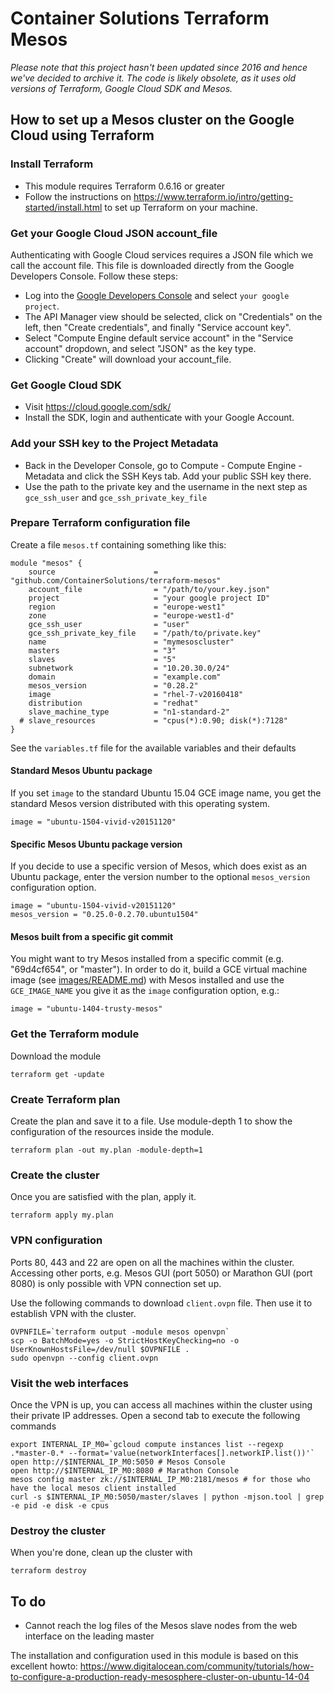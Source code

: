 # Container Solutions Terraform Mesos

*Please note that this project hasn't been updated since 2016 and hence we've decided to archive it. The code is likely obsolete, as it uses old versions of Terraform, Google Cloud SDK and Mesos.*

## How to set up a Mesos cluster on the Google Cloud using Terraform

### Install Terraform

* This module requires Terraform 0.6.16 or greater
* Follow the instructions on <https://www.terraform.io/intro/getting-started/install.html> to set up Terraform on your machine.

### Get your Google Cloud JSON account_file
Authenticating with Google Cloud services requires a JSON file which we call the account file. This file is downloaded directly from the Google Developers Console. Follow these steps:
- Log into the [Google Developers Console](https://console.developers.google.com/) and select `your google project`.
- The API Manager view should be selected, click on "Credentials" on the left, then "Create credentials", and finally "Service account key".
- Select "Compute Engine default service account" in the "Service account" dropdown, and select "JSON" as the key type.
- Clicking "Create" will download your account_file.

### Get Google Cloud SDK
- Visit https://cloud.google.com/sdk/
- Install the SDK, login and authenticate with your Google Account.

### Add your SSH key to the Project Metadata
- Back in the Developer Console, go to Compute - Compute Engine - Metadata and click the SSH Keys tab. Add your public SSH key there.
- Use the path to the private key and the username in the next step as `gce_ssh_user` and `gce_ssh_private_key_file`

### Prepare Terraform configuration file

Create a file `mesos.tf` containing something like this:

    module "mesos" {
        source                      = "github.com/ContainerSolutions/terraform-mesos"
        account_file                = "/path/to/your.key.json"
        project                     = "your google project ID"
        region                      = "europe-west1"
        zone                        = "europe-west1-d"
        gce_ssh_user                = "user"
        gce_ssh_private_key_file    = "/path/to/private.key"
        name                        = "mymesoscluster"
        masters                     = "3"
        slaves                      = "5"
        subnetwork                  = "10.20.30.0/24"
        domain                      = "example.com"
        mesos_version               = "0.28.2"
        image                       = "rhel-7-v20160418"
        distribution                = "redhat"
        slave_machine_type          = "n1-standard-2"
      # slave_resources             = "cpus(*):0.90; disk(*):7128"
    }

See the `variables.tf` file for the available variables and their defaults

#### Standard Mesos Ubuntu package

If you set `image` to the standard Ubuntu 15.04 GCE image name, you get the standard Mesos version distributed with this operating system.

    image = "ubuntu-1504-vivid-v20151120"

#### Specific Mesos Ubuntu package version

If you decide to use a specific version of Mesos, which does exist as an Ubuntu package, enter the version number to the optional `mesos_version` configuration option.

    image = "ubuntu-1504-vivid-v20151120"
    mesos_version = "0.25.0-0.2.70.ubuntu1504"

#### Mesos built from a specific git commit

You might want to try Mesos installed from a specific commit (e.g. "69d4cf654", or "master"). In order to do it, build a GCE virtual machine image (see [images/README.md](images/README.md)) with Mesos installed and use the `GCE_IMAGE_NAME` you give it as the `image` configuration option, e.g.:

    image = "ubuntu-1404-trusty-mesos"

### Get the Terraform module

Download the module

```
terraform get -update
```

### Create Terraform plan

Create the plan and save it to a file. Use module-depth 1 to show the configuration of the resources inside the module.

```
terraform plan -out my.plan -module-depth=1
```

### Create the cluster

Once you are satisfied with the plan, apply it.

```
terraform apply my.plan
```

### VPN configuration

Ports 80, 443 and 22 are open on all the machines within the cluster. Accessing other ports, e.g. Mesos GUI (port 5050) or Marathon GUI (port 8080) is only possible with VPN connection set up.

Use the following commands to download `client.ovpn` file. Then use it to establish VPN with the cluster.

```
OVPNFILE=`terraform output -module mesos openvpn`
scp -o BatchMode=yes -o StrictHostKeyChecking=no -o UserKnownHostsFile=/dev/null $OVPNFILE .
sudo openvpn --config client.ovpn
```

### Visit the web interfaces
Once the VPN is up, you can access all machines within the cluster using their private IP addresses. Open a second tab to execute the following commands

```
export INTERNAL_IP_M0=`gcloud compute instances list --regexp .*master-0.* --format='value(networkInterfaces[].networkIP.list())'`
open http://$INTERNAL_IP_M0:5050 # Mesos Console
open http://$INTERNAL_IP_M0:8080 # Marathon Console
mesos config master zk://$INTERNAL_IP_M0:2181/mesos # for those who have the local mesos client installed
curl -s $INTERNAL_IP_M0:5050/master/slaves | python -mjson.tool | grep -e pid -e disk -e cpus
```

### Destroy the cluster
When you're done, clean up the cluster with
```
terraform destroy
```

## To do

- Cannot reach the log files of the Mesos slave nodes from the web interface on the leading master

The installation and configuration used in this module is based on this excellent howto: <https://www.digitalocean.com/community/tutorials/how-to-configure-a-production-ready-mesosphere-cluster-on-ubuntu-14-04>
